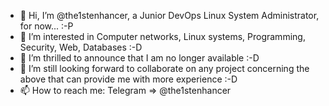 - 👋 Hi, I’m @the1stenhancer, a Junior DevOps Linux System Administrator, for now... :-P
- 👀 I’m interested in Computer networks, Linux systems, Programming, Security, Web, Databases :-D
- 🌱 I’m thrilled to announce that I am no longer available :-D
- 💞️ I’m still looking forward to collaborate on any project concerning the above that can provide me with more experience :-D
- 📫 How to reach me: Telegram => @the1stenhancer

<!---
the1stenhancer/the1stenhancer is a ✨ special ✨ repository because its `README.md` (this file) appears on your GitHub profile.
You can click the Preview link to take a look at your changes.
--->
